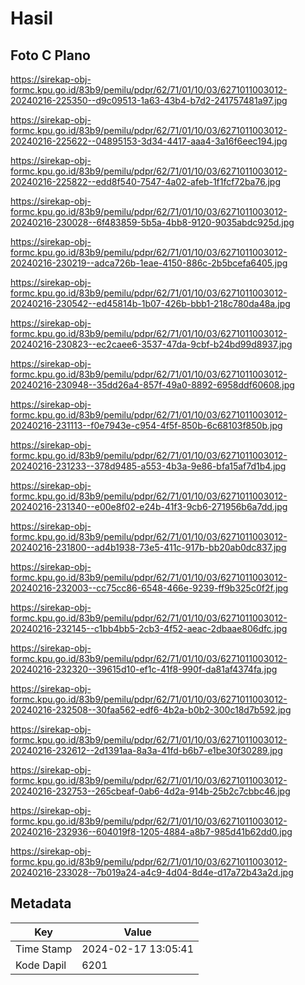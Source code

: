 # Hasil

## Foto C Plano

https://sirekap-obj-formc.kpu.go.id/83b9/pemilu/pdpr/62/71/01/10/03/6271011003012-20240216-225350--d9c09513-1a63-43b4-b7d2-241757481a97.jpg

https://sirekap-obj-formc.kpu.go.id/83b9/pemilu/pdpr/62/71/01/10/03/6271011003012-20240216-225622--04895153-3d34-4417-aaa4-3a16f6eec194.jpg

https://sirekap-obj-formc.kpu.go.id/83b9/pemilu/pdpr/62/71/01/10/03/6271011003012-20240216-225822--edd8f540-7547-4a02-afeb-1f1fcf72ba76.jpg

https://sirekap-obj-formc.kpu.go.id/83b9/pemilu/pdpr/62/71/01/10/03/6271011003012-20240216-230028--6f483859-5b5a-4bb8-9120-9035abdc925d.jpg

https://sirekap-obj-formc.kpu.go.id/83b9/pemilu/pdpr/62/71/01/10/03/6271011003012-20240216-230219--adca726b-1eae-4150-886c-2b5bcefa6405.jpg

https://sirekap-obj-formc.kpu.go.id/83b9/pemilu/pdpr/62/71/01/10/03/6271011003012-20240216-230542--ed45814b-1b07-426b-bbb1-218c780da48a.jpg

https://sirekap-obj-formc.kpu.go.id/83b9/pemilu/pdpr/62/71/01/10/03/6271011003012-20240216-230823--ec2caee6-3537-47da-9cbf-b24bd99d8937.jpg

https://sirekap-obj-formc.kpu.go.id/83b9/pemilu/pdpr/62/71/01/10/03/6271011003012-20240216-230948--35dd26a4-857f-49a0-8892-6958ddf60608.jpg

https://sirekap-obj-formc.kpu.go.id/83b9/pemilu/pdpr/62/71/01/10/03/6271011003012-20240216-231113--f0e7943e-c954-4f5f-850b-6c68103f850b.jpg

https://sirekap-obj-formc.kpu.go.id/83b9/pemilu/pdpr/62/71/01/10/03/6271011003012-20240216-231233--378d9485-a553-4b3a-9e86-bfa15af7d1b4.jpg

https://sirekap-obj-formc.kpu.go.id/83b9/pemilu/pdpr/62/71/01/10/03/6271011003012-20240216-231340--e00e8f02-e24b-41f3-9cb6-271956b6a7dd.jpg

https://sirekap-obj-formc.kpu.go.id/83b9/pemilu/pdpr/62/71/01/10/03/6271011003012-20240216-231800--ad4b1938-73e5-411c-917b-bb20ab0dc837.jpg

https://sirekap-obj-formc.kpu.go.id/83b9/pemilu/pdpr/62/71/01/10/03/6271011003012-20240216-232003--cc75cc86-6548-466e-9239-ff9b325c0f2f.jpg

https://sirekap-obj-formc.kpu.go.id/83b9/pemilu/pdpr/62/71/01/10/03/6271011003012-20240216-232145--c1bb4bb5-2cb3-4f52-aeac-2dbaae806dfc.jpg

https://sirekap-obj-formc.kpu.go.id/83b9/pemilu/pdpr/62/71/01/10/03/6271011003012-20240216-232320--39615d10-ef1c-41f8-990f-da81af4374fa.jpg

https://sirekap-obj-formc.kpu.go.id/83b9/pemilu/pdpr/62/71/01/10/03/6271011003012-20240216-232508--30faa562-edf6-4b2a-b0b2-300c18d7b592.jpg

https://sirekap-obj-formc.kpu.go.id/83b9/pemilu/pdpr/62/71/01/10/03/6271011003012-20240216-232612--2d1391aa-8a3a-41fd-b6b7-e1be30f30289.jpg

https://sirekap-obj-formc.kpu.go.id/83b9/pemilu/pdpr/62/71/01/10/03/6271011003012-20240216-232753--265cbeaf-0ab6-4d2a-914b-25b2c7cbbc46.jpg

https://sirekap-obj-formc.kpu.go.id/83b9/pemilu/pdpr/62/71/01/10/03/6271011003012-20240216-232936--604019f8-1205-4884-a8b7-985d41b62dd0.jpg

https://sirekap-obj-formc.kpu.go.id/83b9/pemilu/pdpr/62/71/01/10/03/6271011003012-20240216-233028--7b019a24-a4c9-4d04-8d4e-d17a72b43a2d.jpg


## Metadata

| Key        | Value               |
| ---------- | ------------------- |
| Time Stamp | 2024-02-17 13:05:41 |
| Kode Dapil | 6201                |



